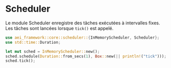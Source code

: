 # Scheduler

Le module Scheduler enregistre des tâches exécutées à intervalles fixes. Les tâches sont lancées lorsque `tick()` est appelé.

```rust
use aei_framework::core::scheduler::{InMemoryScheduler, Scheduler};
use std::time::Duration;

let mut sched = InMemoryScheduler::new();
sched.schedule(Duration::from_secs(1), Box::new(|| println!("tick")));
sched.tick();
```
